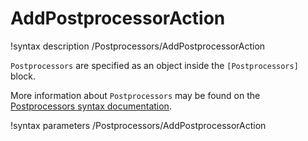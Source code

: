 # AddPostprocessorAction

!syntax description /Postprocessors/AddPostprocessorAction

`Postprocessors` are specified as an object inside the `[Postprocessors]` block.

More information about `Postprocessors` may be found on the
[Postprocessors syntax documentation](syntax/Postprocessors/index.md).

!syntax parameters /Postprocessors/AddPostprocessorAction
